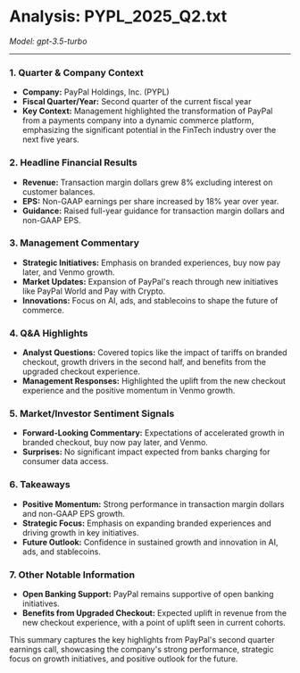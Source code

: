 # Analysis: PYPL_2025_Q2.txt

*Model: gpt-3.5-turbo*

---

### 1. Quarter & Company Context
- **Company:** PayPal Holdings, Inc. (PYPL)
- **Fiscal Quarter/Year:** Second quarter of the current fiscal year
- **Key Context:** Management highlighted the transformation of PayPal from a payments company into a dynamic commerce platform, emphasizing the significant potential in the FinTech industry over the next five years.

### 2. Headline Financial Results
- **Revenue:** Transaction margin dollars grew 8% excluding interest on customer balances.
- **EPS:** Non-GAAP earnings per share increased by 18% year over year.
- **Guidance:** Raised full-year guidance for transaction margin dollars and non-GAAP EPS.

### 3. Management Commentary
- **Strategic Initiatives:** Emphasis on branded experiences, buy now pay later, and Venmo growth.
- **Market Updates:** Expansion of PayPal's reach through new initiatives like PayPal World and Pay with Crypto.
- **Innovations:** Focus on AI, ads, and stablecoins to shape the future of commerce.

### 4. Q&A Highlights
- **Analyst Questions:** Covered topics like the impact of tariffs on branded checkout, growth drivers in the second half, and benefits from the upgraded checkout experience.
- **Management Responses:** Highlighted the uplift from the new checkout experience and the positive momentum in Venmo growth.

### 5. Market/Investor Sentiment Signals
- **Forward-Looking Commentary:** Expectations of accelerated growth in branded checkout, buy now pay later, and Venmo.
- **Surprises:** No significant impact expected from banks charging for consumer data access.

### 6. Takeaways
- **Positive Momentum:** Strong performance in transaction margin dollars and non-GAAP EPS growth.
- **Strategic Focus:** Emphasis on expanding branded experiences and driving growth in key initiatives.
- **Future Outlook:** Confidence in sustained growth and innovation in AI, ads, and stablecoins.

### 7. Other Notable Information
- **Open Banking Support:** PayPal remains supportive of open banking initiatives.
- **Benefits from Upgraded Checkout:** Expected uplift in revenue from the new checkout experience, with a point of uplift seen in current cohorts.

This summary captures the key highlights from PayPal's second quarter earnings call, showcasing the company's strong performance, strategic focus on growth initiatives, and positive outlook for the future.
